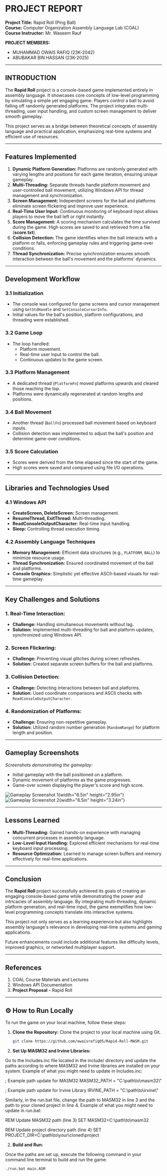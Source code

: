 # **PROJECT REPORT**

**Project Title:** Rapid Roll (Ping Ball)  
**Course:** Computer Organization Assembly Language Lab (COAL)  
**Course Instructor:** Mr. Waseem Rauf

**PROJECT MEMBERS:**  
- MUHAMMAD OWAIS RAFIQ (23K-2042)  
- ABUBAKAR BIN HASSAN (23K-2025)

---

## **INTRODUCTION**

The **Rapid Roll** project is a console-based game implemented entirely in assembly language. It showcases core concepts of low-level programming by simulating a simple yet engaging game. Players control a ball to avoid falling off randomly generated platforms. The project integrates multi-threading, user input handling, and custom screen management to deliver smooth gameplay.

This project serves as a bridge between theoretical concepts of assembly language and practical application, emphasizing real-time systems and efficient use of resources.

---

## **Features Implemented**

1. **Dynamic Platform Generation:** Platforms are randomly generated with varying lengths and positions for each game iteration, ensuring unique gameplay.
2. **Multi-Threading:** Separate threads handle platform movement and user-controlled ball movement, utilizing Windows API for thread management and synchronization.
3. **Screen Management:** Independent screens for the ball and platforms eliminate screen flickering and improve user experience.
4. **Real-Time User Input:** Continuous monitoring of keyboard input allows players to move the ball left or right instantly.
5. **Score Management:** A scoring mechanism calculates the time survived during the game. High scores are saved to and retrieved from a file (**score.txt**).
6. **Collision Detection:** The game identifies when the ball interacts with a platform or falls, enforcing gameplay rules and triggering game-over conditions.
7. **Thread Synchronization:** Precise synchronization ensures smooth interaction between the ball's movement and the platforms' dynamics.

---

## **Development Workflow**

### **3.1 Initialization**

- The console was configured for game screens and cursor management using `GetStdHandle` and `SetConsoleCursorInfo`.
- Initial values for the ball's position, platform configurations, and threading were established.

### **3.2 Game Loop**

- The loop handled:
    - Platform movement.
    - Real-time user input to control the ball.
    - Continuous updates to the game screen.

### **3.3 Platform Management**

- A dedicated thread (`PlatformFn`) moved platforms upwards and cleared those reaching the top.
- Platforms were dynamically regenerated at random lengths and positions.

### **3.4 Ball Movement**

- Another thread (`BallFn`) processed ball movement based on keyboard inputs.
- Collision detection was implemented to adjust the ball's position and determine game-over conditions.

### **3.5 Score Calculation**

- Scores were derived from the time elapsed since the start of the game.
- High scores were saved and compared using file I/O operations.

---

## **Libraries and Technologies Used**

### **4.1 Windows API**

- **CreateScreen, DeleteScreen:** Screen management.
- **ResumeThread, ExitThread:** Multi-threading.
- **ReadConsoleOutputCharacter:** Real-time input handling.
- **Sleep:** Controlling thread execution timing.

### **4.2 Assembly Language Techniques**

- **Memory Management:** Efficient data structures (e.g., `PLATFORM`, `BALL`) to minimize resource usage.
- **Thread Synchronization:** Ensured coordinated movement of the ball and platforms.
- **Console Graphics:** Simplistic yet effective ASCII-based visuals for real-time gameplay.

---

## **Key Challenges and Solutions**

### **1. Real-Time Interaction:**
- **Challenge:** Handling simultaneous movements without lag.
- **Solution:** Implemented multi-threading for ball and platform updates, synchronized using Windows API.

### **2. Screen Flickering:**
- **Challenge:** Preventing visual glitches during screen refreshes.
- **Solution:** Created separate screen buffers for the ball and platforms.

### **3. Collision Detection:**
- **Challenge:** Detecting interactions between ball and platforms.
- **Solution:** Used coordinate comparisons and ASCII checks with `ReadConsoleOutputCharacter`.

### **4. Randomization of Platforms:**
- **Challenge:** Ensuring non-repetitive gameplay.
- **Solution:** Utilized random number generation (`RandomRange`) for platform length and position.

---

## **Gameplay Screenshots**

*Screenshots demonstrating the gameplay:*

- Initial gameplay with the ball positioned on a platform.
- Dynamic movement of platforms as the game progresses.
- Game-over screen displaying the player's score and high score.

![Gameplay Screenshot 1](vertopal_2d48e912267a4efc826c9e3c83f7bc15/media/image2.png){width="6.5in" height="2.95in"}
![Gameplay Screenshot 2](vertopal_2d48e912267a4efc826c9e3c83f7bc15/media/image3.png){width="6.5in" height="3.24in"}

---

## **Lessons Learned**

- **Multi-Threading:** Gained hands-on experience with managing concurrent processes in assembly language.
- **Low-Level Input Handling:** Explored efficient mechanisms for real-time keyboard input processing.
- **Resource Optimization:** Learned to manage screen buffers and memory effectively for real-time applications.

---

## **Conclusion**

The **Rapid Roll** project successfully achieved its goals of creating an engaging console-based game while demonstrating the power and intricacies of assembly language. By integrating multi-threading, dynamic platform generation, and real-time input, the game exemplifies how low-level programming concepts translate into interactive systems.

This project not only serves as a learning experience but also highlights assembly language's relevance in developing real-time systems and gaming applications.

Future enhancements could include additional features like difficulty levels, improved graphics, or networked multiplayer support.

---

## **References**

1. COAL Course Materials and Lectures
2. Windows API Documentation
3. **Project Proposal** – Rapid Roll

---

## **⚙️ How to Run Locally**

To run the game on your local machine, follow these steps:

1. **Clone the Repository:**
   Clone the project to your local machine using Git.
   ```bash
   git clone https://github.com/owaisrafiq05/Rapid-Roll-MASM.git

2. **Set Up MASM32 and Irvine Libraries:**

Go to the Includes.inc file located in the include/ directory and update the paths according to where MASM32 and Irvine libraries are installed on your system.
Example of what you might need to update in Includes.inc:

; Example path update for MASM32
MASM32_PATH = "C:\\path\\to\\masm32\\"

; Example path update for Irvine Library
IRVINE_PATH = "C:\\path\\to\\irvine\\"



Similarly, in the run.bat file, change the path to MASM32 in line 3 and the path to your cloned project in line 4.
Example of what you might need to update in run.bat:

REM Update MASM32 path (line 3)
SET MASM32=C:\path\to\masm32

REM Update project directory path (line 4)
SET PROJECT_DIR=C:\path\to\your\cloned\project

2. **Build and Run:**
 
Once the paths are set up, execute the following command in your command line terminal to build and run the game:
 ```bash
./run.bat main.ASM
